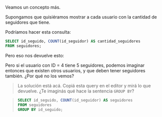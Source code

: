 Veamos un concepto más. 

Supongamos que quisiéramos mostrar a cada usuario con la cantidad de seguidores que tiene. 

Podríamos hacer esta consulta:

``` sql
SELECT id_seguido, COUNT(id_seguidor) AS cantidad_seguidores
FROM seguidores;
```

Pero eso nos devuelve esto:

<div
  class='mu-sql-table'
  data-name='resultado'
  data-columns='[{"name": "id_seguido", "pk": true, "fk": true}, "seguidores"]'
  data-rows='[
    [4, 7]
  ]'>
</div>

Pero si el usuario con ID = 4 tiene 5 seguidores, podemos imaginar entonces que existen otros usuarios, y que deben tener seguidores también. ¿Por qué no los vemos?

> La solución está acá. Copiá esta query en el editor y mirá lo que devuelve. ¿Te imaginás qué hace la sentencia `GROUP BY`?

> ``` sql
> SELECT id_seguido, COUNT(id_seguidor) AS seguidores
> FROM seguidores
> GROUP BY id_seguido;
> ```
